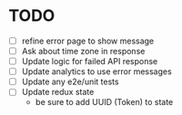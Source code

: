 # TODO

- [ ] refine error page to show message
- [ ] Ask about time zone in response
- [ ] Update logic for failed API response
- [ ] Update analytics to use error messages
- [ ] Update any e2e/unit tests
- [ ] Update redux state
  - be sure to add UUID (Token) to state 